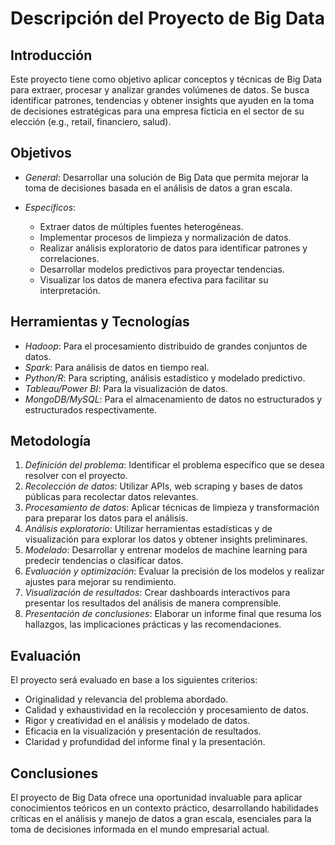 # Descripción del Proyecto de Big Data

## Introducción

Este proyecto tiene como objetivo aplicar conceptos y técnicas de Big Data para extraer, procesar y analizar grandes volúmenes de datos. Se busca identificar patrones, tendencias y obtener insights que ayuden en la toma de decisiones estratégicas para una empresa ficticia en el sector de su elección (e.g., retail, financiero, salud).

## Objetivos

- *General*: Desarrollar una solución de Big Data que permita mejorar la toma de decisiones basada en el análisis de datos a gran escala.

- *Específicos*:
  - Extraer datos de múltiples fuentes heterogéneas.
  - Implementar procesos de limpieza y normalización de datos.
  - Realizar análisis exploratorio de datos para identificar patrones y correlaciones.
  - Desarrollar modelos predictivos para proyectar tendencias.
  - Visualizar los datos de manera efectiva para facilitar su interpretación.

## Herramientas y Tecnologías

- *Hadoop*: Para el procesamiento distribuido de grandes conjuntos de datos.
- *Spark*: Para análisis de datos en tiempo real.
- *Python/R*: Para scripting, análisis estadístico y modelado predictivo.
- *Tableau/Power BI*: Para la visualización de datos.
- *MongoDB/MySQL*: Para el almacenamiento de datos no estructurados y estructurados respectivamente.

## Metodología

1. *Definición del problema*: Identificar el problema específico que se desea resolver con el proyecto.
2. *Recolección de datos*: Utilizar APIs, web scraping y bases de datos públicas para recolectar datos relevantes.
3. *Procesamiento de datos*: Aplicar técnicas de limpieza y transformación para preparar los datos para el análisis.
4. *Análisis exploratorio*: Utilizar herramientas estadísticas y de visualización para explorar los datos y obtener insights preliminares.
5. *Modelado*: Desarrollar y entrenar modelos de machine learning para predecir tendencias o clasificar datos.
6. *Evaluación y optimización*: Evaluar la precisión de los modelos y realizar ajustes para mejorar su rendimiento.
7. *Visualización de resultados*: Crear dashboards interactivos para presentar los resultados del análisis de manera comprensible.
8. *Presentación de conclusiones*: Elaborar un informe final que resuma los hallazgos, las implicaciones prácticas y las recomendaciones.

## Evaluación

El proyecto será evaluado en base a los siguientes criterios:

- Originalidad y relevancia del problema abordado.
- Calidad y exhaustividad en la recolección y procesamiento de datos.
- Rigor y creatividad en el análisis y modelado de datos.
- Eficacia en la visualización y presentación de resultados.
- Claridad y profundidad del informe final y la presentación.

## Conclusiones

El proyecto de Big Data ofrece una oportunidad invaluable para aplicar conocimientos teóricos en un contexto práctico, desarrollando habilidades críticas en el análisis y manejo de datos a gran escala, esenciales para la toma de decisiones informada en el mundo empresarial actual.
